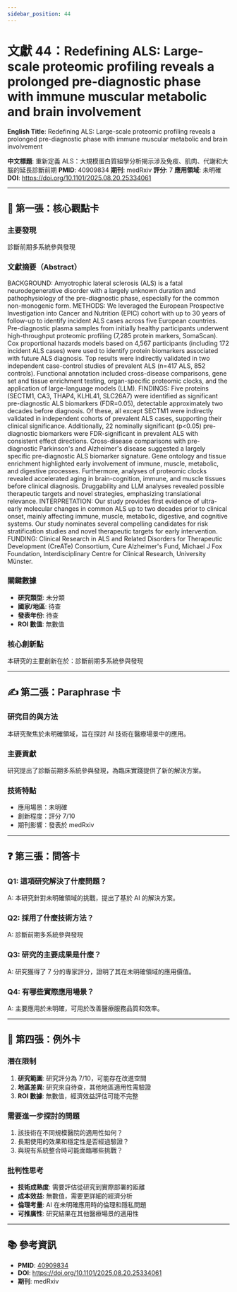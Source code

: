 ```yaml
---
sidebar_position: 44
---
```


# 文獻 44：Redefining ALS: Large-scale proteomic profiling reveals a prolonged pre-diagnostic phase with immune muscular metabolic and brain involvement

**English Title**: Redefining ALS: Large-scale proteomic profiling reveals a prolonged pre-diagnostic phase with immune muscular metabolic and brain involvement

**中文標題**: 重新定義 ALS：大規模蛋白質組學分析揭示涉及免疫、肌肉、代謝和大腦的延長診斷前期
**PMID**: 40909834
**期刊**: medRxiv
**評分**: 7
**應用領域**: 未明確
**DOI**: https://doi.org/10.1101/2025.08.20.25334061

---

## 📌 第一張：核心觀點卡

### 主要發現
診斷前期多系統參與發現

### 文獻摘要（Abstract）
BACKGROUND: Amyotrophic lateral sclerosis (ALS) is a fatal neurodegenerative disorder with a largely unknown duration and pathophysiology of the pre-diagnostic phase, especially for the common non-monogenic form. METHODS: We leveraged the European Prospective Investigation into Cancer and Nutrition (EPIC) cohort with up to 30 years of follow-up to identify incident ALS cases across five European countries. Pre-diagnostic plasma samples from initially healthy participants underwent high-throughput proteomic profiling (7,285 protein markers, SomaScan). Cox proportional hazards models based on 4,567 participants (including 172 incident ALS cases) were used to identify protein biomarkers associated with future ALS diagnosis. Top results were indirectly validated in two independent case-control studies of prevalent ALS (n=417 ALS, 852 controls). Functional annotation included cross-disease comparisons, gene set and tissue enrichment testing, organ-specific proteomic clocks, and the application of large-language models (LLM). FINDINGS: Five proteins (SECTM1, CA3, THAP4, KLHL41, SLC26A7) were identified as significant pre-diagnostic ALS biomarkers (FDR=0.05), detectable approximately two decades before diagnosis. Of these, all except SECTM1 were indirectly validated in independent cohorts of prevalent ALS cases, supporting their clinical significance. Additionally, 22 nominally significant (p&lt;0.05) pre-diagnostic biomarkers were FDR-significant in prevalent ALS with consistent effect directions. Cross-disease comparisons with pre-diagnostic Parkinson's and Alzheimer's disease suggested a largely specific pre-diagnostic ALS biomarker signature. Gene ontology and tissue enrichment highlighted early involvement of immune, muscle, metabolic, and digestive processes. Furthermore, analyses of proteomic clocks revealed accelerated aging in brain-cognition, immune, and muscle tissues before clinical diagnosis. Druggability and LLM analyses revealed possible therapeutic targets and novel strategies, emphasizing translational relevance. INTERPRETATION: Our study provides first evidence of ultra-early molecular changes in common ALS up to two decades prior to clinical onset, mainly affecting immune, muscle, metabolic, digestive, and cognitive systems. Our study nominates several compelling candidates for risk stratification studies and novel therapeutic targets for early intervention. FUNDING: Clinical Research in ALS and Related Disorders for Therapeutic Development (CreATe) Consortium, Cure Alzheimer's Fund, Michael J Fox Foundation, Interdisciplinary Centre for Clinical Research, University Münster.

### 關鍵數據
- **研究類型**: 未分類
- **國家/地區**: 待查
- **發表年份**: 待查
- **ROI 數值**: 無數值

### 核心創新點
本研究的主要創新在於：診斷前期多系統參與發現

---

## ✍️ 第二張：Paraphrase 卡

### 研究目的與方法
本研究聚焦於未明確領域，旨在探討 AI 技術在醫療場景中的應用。

### 主要貢獻
研究提出了診斷前期多系統參與發現，為臨床實踐提供了新的解決方案。

### 技術特點
- 應用場景：未明確
- 創新程度：評分 7/10
- 期刊影響：發表於 medRxiv

---

## ❓ 第三張：問答卡

### Q1: 這項研究解決了什麼問題？
A: 本研究針對未明確領域的挑戰，提出了基於 AI 的解決方案。

### Q2: 採用了什麼技術方法？
A: 診斷前期多系統參與發現

### Q3: 研究的主要成果是什麼？
A: 研究獲得了 7 分的專家評分，證明了其在未明確領域的應用價值。

### Q4: 有哪些實際應用場景？
A: 主要應用於未明確，可用於改善醫療服務品質和效率。

---

## 🤔 第四張：例外卡

### 潛在限制
1. **研究範圍**: 研究評分為 7/10，可能存在改進空間
2. **地區差異**: 研究來自待查，其他地區適用性需驗證
3. **ROI 數據**: 無數值，經濟效益評估可能不完整

### 需要進一步探討的問題
1. 該技術在不同規模醫院的適用性如何？
2. 長期使用的效果和穩定性是否經過驗證？
3. 與現有系統整合時可能面臨哪些挑戰？

### 批判性思考
- **技術成熟度**: 需要評估從研究到實際部署的距離
- **成本效益**: 無數值，需要更詳細的經濟分析
- **倫理考量**: AI 在未明確應用時的倫理和隱私問題
- **可推廣性**: 研究結果在其他醫療場景的適用性

---

## 📚 參考資訊
- **PMID**: [40909834](https://pubmed.ncbi.nlm.nih.gov/40909834/)
- **DOI**: https://doi.org/10.1101/2025.08.20.25334061
- **期刊**: medRxiv
